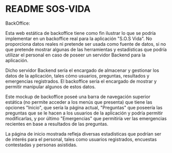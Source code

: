 # README SOS-VIDA


BackOffice:

  Esta web estática de backoffice tiene como fin ilustrar lo que se podría implementar en un backoffice real para la aplicación "S.O.S Vida". No proporciona datos reales ni pretende ser usada como fuente de datos, si no que pretende mostrar algunas de las herramientas y estadísticas que podría utilizar el personal en caso de poseer un servidor Backend para la aplicación.
  
  Dicho servidor Backend sería el encargado de almacenar y gestionar los datos de la aplicación, tales cómo usuarios, preguntas, resultados y emergencias registrados. El backoffice sería el encargado de mostrar y permitir manipular algunos de estos datos.  
  
  Este mockup de backoffice poseé una barra de navegación superior estática (no permite acceder a los menús que presenta) que tiene las opciones "Inicio", que sería la página actual, "Preguntas" que poseería las preguntas que se le hacen a los usuarios de la aplicación y podría permitir modificarlas, y por último "Emergencias" que permitiría ver las emergencias recientes en base a resultados de las preguntas.
  
  La página de inicio mostrada refleja diversas estadísticas que podrían ser de interés para el personal, tales como usuarios registrados, encuestas contestadas y personas asistidas. 
